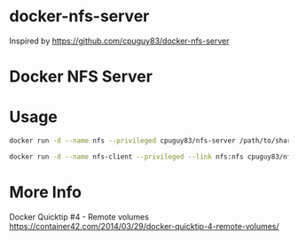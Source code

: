 # docker-nfs-server

Inspired by https://github.com/cpuguy83/docker-nfs-server

Docker NFS Server
=================

Usage
=====

```bash
docker run -d --name nfs --privileged cpuguy83/nfs-server /path/to/share /path/to/share2 /path/to/shareN
```

```bash
docker run -d --name nfs-client --privileged --link nfs:nfs cpuguy83/nfs-client /path/on/nfs/server:/path/on/client
``` 

More Info
=========

Docker Quicktip #4 - Remote volumes
https://container42.com/2014/03/29/docker-quicktip-4-remote-volumes/
